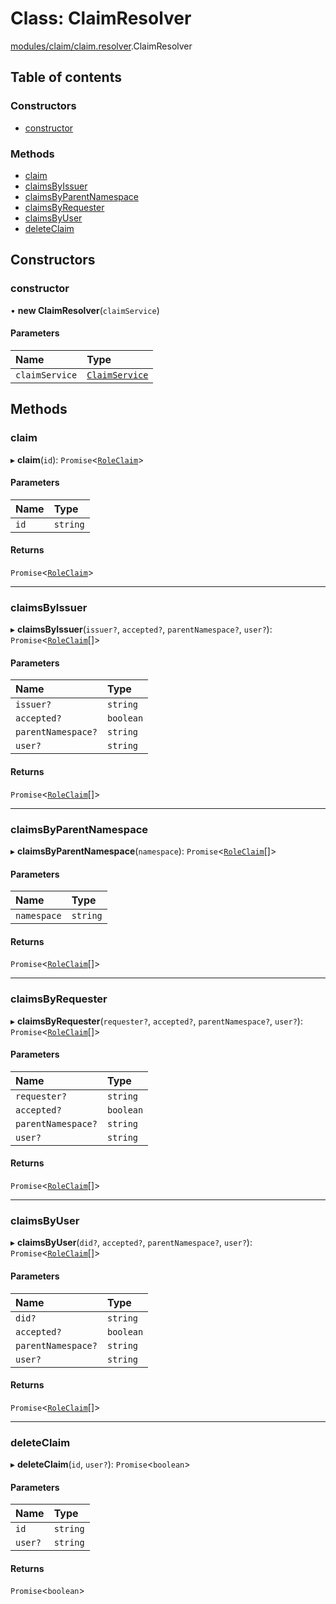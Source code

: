 # Class: ClaimResolver

[modules/claim/claim.resolver](../modules/modules_claim_claim_resolver.md).ClaimResolver

## Table of contents

### Constructors

- [constructor](modules_claim_claim_resolver.ClaimResolver.md#constructor)

### Methods

- [claim](modules_claim_claim_resolver.ClaimResolver.md#claim)
- [claimsByIssuer](modules_claim_claim_resolver.ClaimResolver.md#claimsbyissuer)
- [claimsByParentNamespace](modules_claim_claim_resolver.ClaimResolver.md#claimsbyparentnamespace)
- [claimsByRequester](modules_claim_claim_resolver.ClaimResolver.md#claimsbyrequester)
- [claimsByUser](modules_claim_claim_resolver.ClaimResolver.md#claimsbyuser)
- [deleteClaim](modules_claim_claim_resolver.ClaimResolver.md#deleteclaim)

## Constructors

### constructor

• **new ClaimResolver**(`claimService`)

#### Parameters

| Name | Type |
| :------ | :------ |
| `claimService` | [`ClaimService`](modules_claim_services_claim_service.ClaimService.md) |

## Methods

### claim

▸ **claim**(`id`): `Promise`<[`RoleClaim`](modules_claim_entities_roleClaim_entity.RoleClaim.md)\>

#### Parameters

| Name | Type |
| :------ | :------ |
| `id` | `string` |

#### Returns

`Promise`<[`RoleClaim`](modules_claim_entities_roleClaim_entity.RoleClaim.md)\>

___

### claimsByIssuer

▸ **claimsByIssuer**(`issuer?`, `accepted?`, `parentNamespace?`, `user?`): `Promise`<[`RoleClaim`](modules_claim_entities_roleClaim_entity.RoleClaim.md)[]\>

#### Parameters

| Name | Type |
| :------ | :------ |
| `issuer?` | `string` |
| `accepted?` | `boolean` |
| `parentNamespace?` | `string` |
| `user?` | `string` |

#### Returns

`Promise`<[`RoleClaim`](modules_claim_entities_roleClaim_entity.RoleClaim.md)[]\>

___

### claimsByParentNamespace

▸ **claimsByParentNamespace**(`namespace`): `Promise`<[`RoleClaim`](modules_claim_entities_roleClaim_entity.RoleClaim.md)[]\>

#### Parameters

| Name | Type |
| :------ | :------ |
| `namespace` | `string` |

#### Returns

`Promise`<[`RoleClaim`](modules_claim_entities_roleClaim_entity.RoleClaim.md)[]\>

___

### claimsByRequester

▸ **claimsByRequester**(`requester?`, `accepted?`, `parentNamespace?`, `user?`): `Promise`<[`RoleClaim`](modules_claim_entities_roleClaim_entity.RoleClaim.md)[]\>

#### Parameters

| Name | Type |
| :------ | :------ |
| `requester?` | `string` |
| `accepted?` | `boolean` |
| `parentNamespace?` | `string` |
| `user?` | `string` |

#### Returns

`Promise`<[`RoleClaim`](modules_claim_entities_roleClaim_entity.RoleClaim.md)[]\>

___

### claimsByUser

▸ **claimsByUser**(`did?`, `accepted?`, `parentNamespace?`, `user?`): `Promise`<[`RoleClaim`](modules_claim_entities_roleClaim_entity.RoleClaim.md)[]\>

#### Parameters

| Name | Type |
| :------ | :------ |
| `did?` | `string` |
| `accepted?` | `boolean` |
| `parentNamespace?` | `string` |
| `user?` | `string` |

#### Returns

`Promise`<[`RoleClaim`](modules_claim_entities_roleClaim_entity.RoleClaim.md)[]\>

___

### deleteClaim

▸ **deleteClaim**(`id`, `user?`): `Promise`<`boolean`\>

#### Parameters

| Name | Type |
| :------ | :------ |
| `id` | `string` |
| `user?` | `string` |

#### Returns

`Promise`<`boolean`\>
